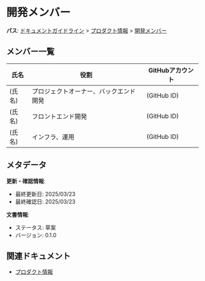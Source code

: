 # 開発メンバー

**パス**: [ドキュメントガイドライン](../../README.md) > [プロダクト情報](../README.md) > [開発メンバー](./members.md)

## メンバー一覧

| 氏名     | 役割                               | GitHubアカウント                                   |
| -------- | ---------------------------------- | ------------------------------------------------- |
| (氏名)   | プロジェクトオーナー、バックエンド開発 | (GitHub ID)                                       |
| (氏名)   | フロントエンド開発                   | (GitHub ID)                                       |
| (氏名)   | インフラ、運用                       | (GitHub ID)                                       |

## メタデータ

**更新・確認情報**:
- 最終更新日: 2025/03/23
- 最終確認日: 2025/03/23

**文書情報**:
- ステータス: 草案
- バージョン: 0.1.0

## 関連ドキュメント

- [プロダクト情報](../README.md)